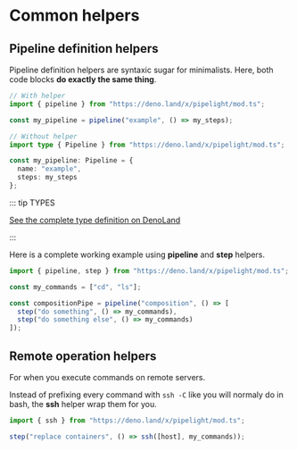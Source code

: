 # Common helpers <Badge type="warning" text="beta" />

## Pipeline definition helpers

Pipeline definition helpers are syntaxic sugar for minimalists.
Here, both code blocks **do exactly the same thing**.

```ts
// With helper
import { pipeline } from "https://deno.land/x/pipelight/mod.ts";

const my_pipeline = pipeline("example", () => my_steps);
```

```ts
// Without helper
import type { Pipeline } from "https://deno.land/x/pipelight/mod.ts";

const my_pipeline: Pipeline = {
  name: "example",
  steps: my_steps
};
```

::: tip TYPES

[See the complete type definition on DenoLand](https://deno.land/x/pipelight/mod.ts)

:::

Here is a complete working example using **pipeline** and **step** helpers.

```ts
import { pipeline, step } from "https://deno.land/x/pipelight/mod.ts";

const my_commands = ["cd", "ls"];

const compositionPipe = pipeline("composition", () => [
  step("do something", () => my_commands),
  step("do something else", () => my_commands)
]);
```

## Remote operation helpers

For when you execute commands on remote servers.

Instead of prefixing every command with `ssh -C` like you will normaly do
in bash, the **ssh** helper wrap them for you.

```ts
import { ssh } from "https://deno.land/x/pipelight/mod.ts";

step("replace containers", () => ssh([host], my_commands));
```

